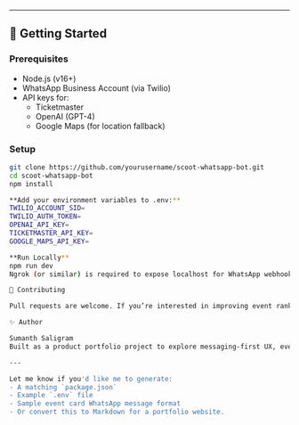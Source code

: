 
---

## 🚀 Getting Started

### Prerequisites
- Node.js (v16+)
- WhatsApp Business Account (via Twilio)
- API keys for:
  - Ticketmaster
  - OpenAI (GPT-4)
  - Google Maps (for location fallback)

### Setup

```bash
git clone https://github.com/yourusername/scoot-whatsapp-bot.git
cd scoot-whatsapp-bot
npm install

**Add your environment variables to .env:**
TWILIO_ACCOUNT_SID=
TWILIO_AUTH_TOKEN=
OPENAI_API_KEY=
TICKETMASTER_API_KEY=
GOOGLE_MAPS_API_KEY=

**Run Locally**
npm run dev
Ngrok (or similar) is required to expose localhost for WhatsApp webhook testing.

🤝 Contributing

Pull requests are welcome. If you’re interested in improving event ranking logic, adding new APIs, or working on UX flows inside WhatsApp, feel free to open an issue.

✨ Author

Sumanth Saligram
Built as a product portfolio project to explore messaging-first UX, event discovery, and conversational AI integration.

---

Let me know if you'd like me to generate:
- A matching `package.json`
- Example `.env` file
- Sample event card WhatsApp message format  
- Or convert this to Markdown for a portfolio website.
